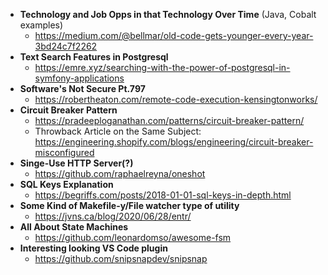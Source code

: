 - **Technology and Job Opps in that Technology Over Time** (Java, Cobalt examples)
  - https://medium.com/@bellmar/old-code-gets-younger-every-year-3bd24c7f2262
- **Text Search Features in Postgresql**
  - https://emre.xyz/searching-with-the-power-of-postgresql-in-symfony-applications
- **Software's Not Secure Pt.797** 
  - https://robertheaton.com/remote-code-execution-kensingtonworks/
- **Circuit Breaker Pattern** 
  - https://pradeeploganathan.com/patterns/circuit-breaker-pattern/
  - Throwback Article on the Same Subject: https://engineering.shopify.com/blogs/engineering/circuit-breaker-misconfigured
- **Singe-Use HTTP Server(?)**
  - https://github.com/raphaelreyna/oneshot
- **SQL Keys Explanation**
  - https://begriffs.com/posts/2018-01-01-sql-keys-in-depth.html
- **Some Kind of Makefile-y/File watcher type of utility**
  - https://jvns.ca/blog/2020/06/28/entr/
- **All About State Machines**
  - https://github.com/leonardomso/awesome-fsm
- **Interesting looking VS Code plugin**
  - https://github.com/snipsnapdev/snipsnap
